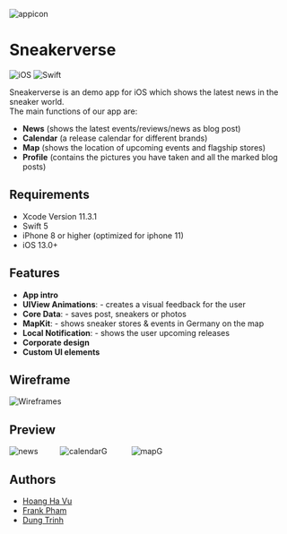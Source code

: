 ![appicon](https://user-images.githubusercontent.com/52380999/77547556-a2537f00-6ead-11ea-97aa-77efd50be28c.png)

# Sneakerverse
![iOS](https://img.shields.io/badge/iOS-13-blue)
![Swift](https://img.shields.io/badge/Swift-5-orange?logo=Swift&logoColor=white)

Sneakerverse is an demo app for iOS which shows the latest news in the sneaker world.  
The main functions of our app are:  
* **News** (shows the latest events/reviews/news as blog post) 
* **Calendar** (a release calendar for different brands)
* **Map** (shows the location of upcoming events and flagship stores)
* **Profile** (contains the pictures you have taken and all the marked blog posts)

## Requirements
* Xcode Version 11.3.1
* Swift 5
* iPhone 8 or higher (optimized for iphone 11)
* iOS 13.0+

## Features
* **App intro**
* **UIView Animations**: - creates a visual feedback for the user
* **Core Data**: - saves post, sneakers or photos
* **MapKit**: - shows sneaker stores & events in Germany on the map
* **Local Notification**: - shows the user upcoming releases
* **Corporate design**
* **Custom UI elements**

## Wireframe
![Wireframes](https://user-images.githubusercontent.com/52380999/77554431-548f4480-6eb6-11ea-8bea-fd3f25c1d0ea.png)

## Preview
![news](https://user-images.githubusercontent.com/52380999/77545466-bea1ec80-6eaa-11ea-96d4-f394afef326e.gif)&nbsp;   &nbsp;   &nbsp;   &nbsp;   &nbsp;
![calendarG](https://user-images.githubusercontent.com/52380999/77543822-81d4f600-6ea8-11ea-844f-1b46eba9e7b5.gif) &nbsp;   &nbsp;   &nbsp;   &nbsp;   &nbsp;
![mapG](https://user-images.githubusercontent.com/52380999/77546577-5c49eb80-6eac-11ea-9a8e-0892ea8b1a56.gif)

## Authors
* [Hoang Ha Vu](https://github.com/HoangHaVu)
* [Frank Pham](https://github.com/Frank-Pham)
* [Dung Trinh](https://github.com/Dung-Trinh)
